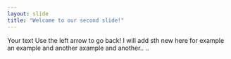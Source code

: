 ```yaml
---
layout: slide
title: "Welcome to our second slide!"
---
```

Your text
Use the left arrow to go back!
I will add sth new here
for example
an example
and another axample
and another..
..
